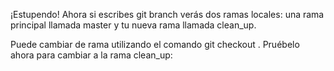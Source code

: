 ¡Estupendo! Ahora si escribes git branch verás dos ramas locales: una rama principal llamada master y tu nueva rama llamada clean_up.

Puede cambiar de rama utilizando el comando git checkout <branch>. Pruébelo ahora para cambiar a la rama clean_up:
